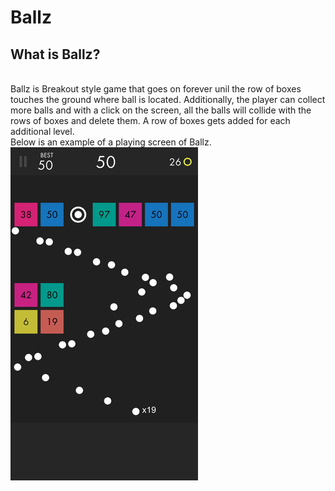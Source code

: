 # Ballz

## What is Ballz?
<br/> Ballz is Breakout style game that goes on forever unil the row of boxes touches the ground where ball is located. Additionally, the player can collect more balls and with a click on the screen, all the balls will collide with the rows of boxes and delete them. A row of boxes gets added for each additional level. <br/> Below is an example of a playing screen of Ballz.
![alt text](https://raw.githubusercontent.com/rndev2017/Ballz/ReadMeEdits/Pictures/ballz.jpg)



